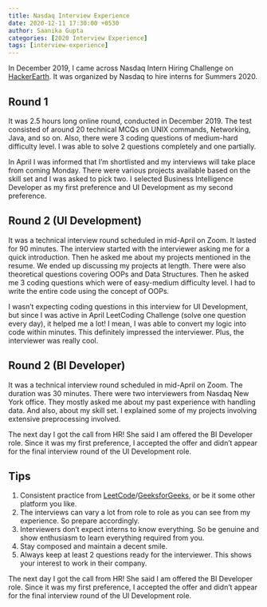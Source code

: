 ```yaml
---
title: Nasdaq Interview Experience
date: 2020-12-11 17:30:00 +0530
author: Saanika Gupta
categories: [2020 Interview Experience]
tags: [interview-experience]
---
```


In December 2019, I came across Nasdaq Intern Hiring Challenge on [HackerEarth](https://www.hackerearth.com/challenges/). It was organized by Nasdaq to hire interns for Summers 2020.


## Round 1
It was 2.5 hours long online round, conducted in December 2019. The test consisted of around 20 technical MCQs on UNIX commands, Networking, Java, and so on. Also, there were 3 coding questions of medium-hard difficulty level. I was able to solve 2 questions completely and one partially.

In April I was informed that I’m shortlisted and my interviews will take place from coming Monday. There were various projects available based on the skill set and I was asked to pick two. I selected Business Intelligence Developer as my first preference and UI Development as my second preference.


## Round 2 (UI Development)
It was a technical interview round scheduled in mid-April on Zoom. It lasted for 90 minutes. The interview started with the interviewer asking me for a quick introduction. Then he asked me about my projects mentioned in the resume. We ended up discussing my projects at length. There were also theoretical questions covering OOPs and Data Structures. Then he asked me 3 coding questions which were of easy-medium difficulty level. I had to write the entire code using the concept of OOPs.

I wasn’t expecting coding questions in this interview for UI Development, but since I was active in April LeetCoding Challenge (solve one question every day), it helped me a lot! I mean, I was able to convert my logic into code within minutes. This definitely impressed the interviewer. Plus, the interviewer was really cool.


## Round 2 (BI Developer)
It was a technical interview round scheduled in mid-April on Zoom. The duration was 30 minutes. There were two interviewers from Nasdaq New York office. They mostly asked me about my past experience with handling data. And also, about my skill set. I explained some of my projects involving extensive preprocessing involved.

The next day I got the call from HR! She said I am offered the BI Developer role. Since it was my first preference, I accepted the offer and didn’t appear for the final interview round of the UI Development role.


## Tips

1. Consistent practice from [LeetCode](https://leetcode.com/)/[GeeksforGeeks](https://www.geeksforgeeks.org/), or be it some other platform you like.
2. The interviews can vary a lot from role to role as you can see from my experience. So prepare accordingly.
3. Interviewers don’t expect interns to know everything. So be genuine and show enthusiasm to learn everything required from you.
4. Stay composed and maintain a decent smile.
5. Always keep at least 2 questions ready for the interviewer. This shows your interest to work in their company.

The next day I got the call from HR! She said I am offered the BI Developer role. Since it was my first preference, I accepted the offer and didn’t appear for the final interview round of the UI Development role.
